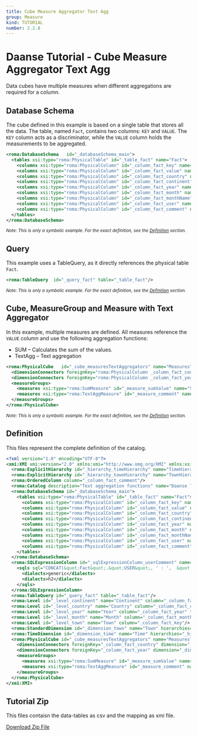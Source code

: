 ```yaml
---
title: Cube Measure Aggregator Text Agg
group: Measure
kind: TUTORIAL
number: 2.2.8
---
```

# Daanse Tutorial - Cube Measure Aggregator Text Agg

Data cubes have multiple measures when different aggregations are required for a column.


## Database Schema

The cube defined in this example is based on a single table that stores all the data. The table, named `Fact`, contains two columns: `KEY` and `VALUE`. The `KEY` column acts as a discriminator, while the `VALUE` column holds the measurements to be aggregated.


```xml
<roma:DatabaseSchema   id="_databaseSchema_main">
  <tables xsi:type="roma:PhysicalTable" id="_table_fact" name="Fact">
    <columns xsi:type="roma:PhysicalColumn" id="_column_fact_key" name="KEY"/>
    <columns xsi:type="roma:PhysicalColumn" id="_column_fact_value" name="VALUE" type="Integer"/>
    <columns xsi:type="roma:PhysicalColumn" id="_column_fact_country" name="COUNTRY"/>
    <columns xsi:type="roma:PhysicalColumn" id="_column_fact_continent" name="CONTINENT"/>
    <columns xsi:type="roma:PhysicalColumn" id="_column_fact_year" name="YEAR" type="Integer"/>
    <columns xsi:type="roma:PhysicalColumn" id="_column_fact_month" name="MONTH" type="Integer"/>
    <columns xsi:type="roma:PhysicalColumn" id="_column_fact_monthName" name="MONTH_NAME"/>
    <columns xsi:type="roma:PhysicalColumn" id="_column_fact_user" name="USER"/>
    <columns xsi:type="roma:PhysicalColumn" id="_column_fact_comment" name="COMMENT"/>
  </tables>
</roma:DatabaseSchema>

```
*<small>Note: This is only a symbolic example. For the exact definition, see the [Definition](#definition) section.</small>*
## Query

This example uses a TableQuery, as it directly references the physical table `Fact`.


```xml
<roma:TableQuery  id="_query_fact" table="_table_fact"/>

```
*<small>Note: This is only a symbolic example. For the exact definition, see the [Definition](#definition) section.</small>*
## Cube, MeasureGroup and Measure with Text Aggregator

In this example, multiple measures are defined. All measures reference the `VALUE` column and use the following aggregation functions:
- SUM – Calculates the sum of the values.
- TextAgg – Text aggregation


```xml
<roma:PhysicalCube   id="_cube_measuresTextAggregators" name="MeasuresTextAggregatorsCube" query="_query_fact">
  <dimensionConnectors foreignKey="roma:PhysicalColumn _column_fact_country" dimension="roma:StandardDimension _dimension_town" id="_dimensionConnector_town"/>
  <dimensionConnectors foreignKey="roma:PhysicalColumn _column_fact_year" dimension="roma:TimeDimension _dimension_time" id="_dimensionConnector_time"/>
  <measureGroups>
    <measures xsi:type="roma:SumMeasure" id="_measure_sumValue" name="Sum of Value" column="_column_fact_value"/>
    <measures xsi:type="roma:TextAggMeasure" id="_measure_comment" name="Comment" column="roma:SQLExpressionColumn _sqlExpressionColumn_userComment" orderByColumns="/2" separator=", "/>
  </measureGroups>
</roma:PhysicalCube>

```
*<small>Note: This is only a symbolic example. For the exact definition, see the [Definition](#definition) section.</small>*

## Definition

This files represent the complete definition of the catalog.

```xml
<?xml version="1.0" encoding="UTF-8"?>
<xmi:XMI xmi:version="2.0" xmlns:xmi="http://www.omg.org/XMI" xmlns:xsi="http://www.w3.org/2001/XMLSchema-instance" xmlns:roma="https://www.daanse.org/spec/org.eclipse.daanse.rolap.mapping">
  <roma:ExplicitHierarchy id="_hierarchy_timeHierarchy" name="TimeHierarchy" primaryKey="_column_fact_key" query="_query_fact" levels="_level_year _level_month"/>
  <roma:ExplicitHierarchy id="_hierarchy_townHierarchy" name="TownHierarchy" primaryKey="_column_fact_key" query="_query_fact" levels="_level_continent _level_country _level_town"/>
  <roma:OrderedColumn column="_column_fact_comment"/>
  <roma:Catalog description="Text aggregation functions" name="Daanse Tutorial - Cube Measure Aggregator Text Agg" cubes="_cube_measuresTextAggregators" dbschemas="_databaseSchema_main"/>
  <roma:DatabaseSchema id="_databaseSchema_main">
    <tables xsi:type="roma:PhysicalTable" id="_table_fact" name="Fact">
      <columns xsi:type="roma:PhysicalColumn" id="_column_fact_key" name="KEY"/>
      <columns xsi:type="roma:PhysicalColumn" id="_column_fact_value" name="VALUE" type="Integer"/>
      <columns xsi:type="roma:PhysicalColumn" id="_column_fact_country" name="COUNTRY"/>
      <columns xsi:type="roma:PhysicalColumn" id="_column_fact_continent" name="CONTINENT"/>
      <columns xsi:type="roma:PhysicalColumn" id="_column_fact_year" name="YEAR" type="Integer"/>
      <columns xsi:type="roma:PhysicalColumn" id="_column_fact_month" name="MONTH" type="Integer"/>
      <columns xsi:type="roma:PhysicalColumn" id="_column_fact_monthName" name="MONTH_NAME"/>
      <columns xsi:type="roma:PhysicalColumn" id="_column_fact_user" name="USER"/>
      <columns xsi:type="roma:PhysicalColumn" id="_column_fact_comment" name="COMMENT"/>
    </tables>
  </roma:DatabaseSchema>
  <roma:SQLExpressionColumn id="_sqlExpressionColumn_userComment" name="sql_expression">
    <sqls sql="CONCAT(&quot;Fact&quot;.&quot;USER&quot;, ' : ',  &quot;Fact&quot;.&quot;COMMENT&quot;)">
      <dialects>generic</dialects>
      <dialects>h2</dialects>
    </sqls>
  </roma:SQLExpressionColumn>
  <roma:TableQuery id="_query_fact" table="_table_fact"/>
  <roma:Level id="_level_continent" name="Continent" column="_column_fact_continent"/>
  <roma:Level id="_level_country" name="Country" column="_column_fact_country"/>
  <roma:Level id="_level_year" name="Year" column="_column_fact_year" type="TimeYears"/>
  <roma:Level id="_level_month" name="Month" column="_column_fact_month" type="TimeMonths" nameColumn="_column_fact_monthName"/>
  <roma:Level id="_level_town" name="Town" column="_column_fact_key"/>
  <roma:StandardDimension id="_dimension_town" name="Town" hierarchies="_hierarchy_townHierarchy"/>
  <roma:TimeDimension id="_dimension_time" name="Time" hierarchies="_hierarchy_timeHierarchy"/>
  <roma:PhysicalCube id="_cube_measuresTextAggregators" name="MeasuresTextAggregatorsCube" query="_query_fact">
    <dimensionConnectors foreignKey="_column_fact_country" dimension="_dimension_town" id="_dimensionConnector_town"/>
    <dimensionConnectors foreignKey="_column_fact_year" dimension="_dimension_time" id="_dimensionConnector_time"/>
    <measureGroups>
      <measures xsi:type="roma:SumMeasure" id="_measure_sumValue" name="Sum of Value" column="_column_fact_value"/>
      <measures xsi:type="roma:TextAggMeasure" id="_measure_comment" name="Comment" column="_sqlExpressionColumn_userComment" orderByColumns="/2" separator=", "/>
    </measureGroups>
  </roma:PhysicalCube>
</xmi:XMI>

```



## Tutorial Zip
This files contaisn the data-tables as csv and the mapping as xmi file.

<a href="./zip/tutorial.cube.measure.aggregator.textagg.zip" download>Download Zip File</a>
